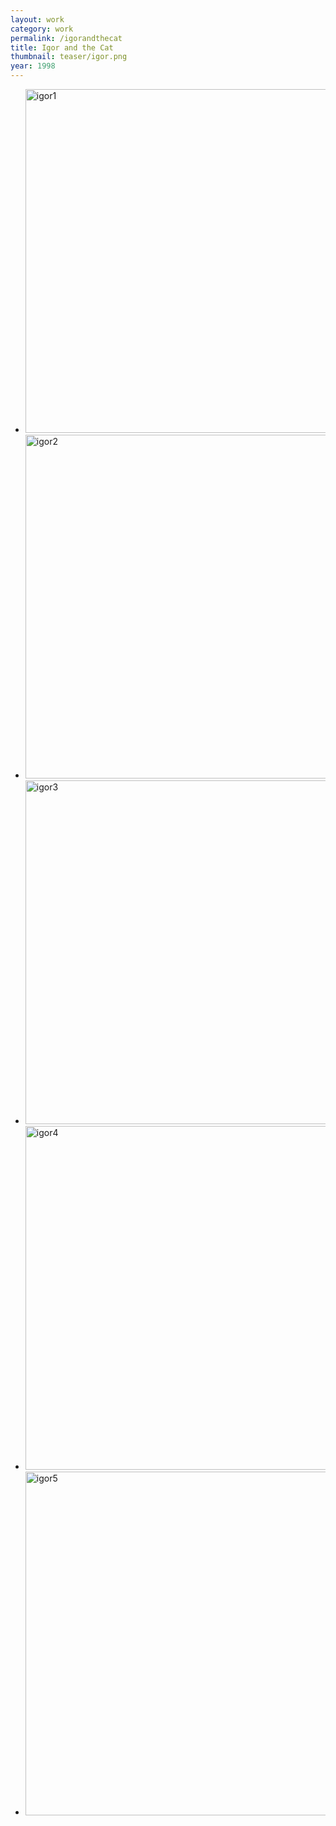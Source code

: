 ```yaml
---
layout: work
category: work
permalink: /igorandthecat
title: Igor and the Cat
thumbnail: teaser/igor.png
year: 1998
---
```

<ul id="imagelist">
   
   <li class="nav1220"><img src="{{ site.imageurl }}/igor/1220.jpg" width="800" height="550" alt="igor1" title="" /><span class="title"></span></li>
   
   <li class="nav1216"><img src="{{ site.imageurl }}/igor/1216.jpg" width="800" height="550" alt="igor2" title="" /><span class="title"></span></li>
   
   <li class="nav1219"><img src="{{ site.imageurl }}/igor/1219.jpg" width="800" height="550" alt="igor3" title="" /><span class="title"></span></li>
   
   <li class="nav1218"><img src="{{ site.imageurl }}/igor/1218.jpg" width="800" height="550" alt="igor4" title="" /><span class="title"></span></li>
   
   <li class="nav1217"><img src="{{ site.imageurl }}/igor/1217.jpg" width="800" height="550" alt="igor5" title="" /><span class="title"></span></li>
   
</ul>

